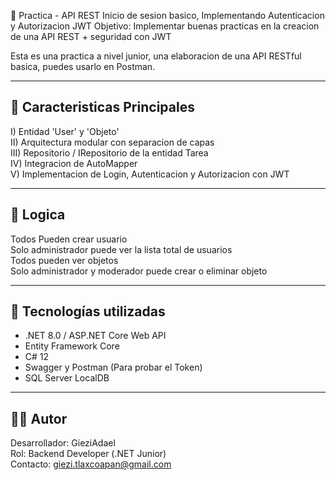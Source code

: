 🧩 Practica - API REST Inicio de sesion basico, Implementando Autenticacion y Autorizacion JWT
Objetivo: Implementar buenas practicas en la creacion de una API REST + seguridad con JWT

Esta es una practica a nivel junior, una elaboracion de una API RESTful basica, puedes usarlo en Postman.

------------------------------------------------------------
🚀 Caracteristicas Principales
------------------------------------------------------------
I) Entidad 'User' y 'Objeto' <br>
II) Arquitectura modular con separacion de capas <br>
III) Repositorio / IRepositorio de la entidad Tarea <br>
IV) Integracion de AutoMapper <br>
V) Implementacion de Login, Autenticacion y Autorizacion con JWT <br>

------------------------------------------------------------
🧰 Logica
------------------------------------------------------------
Todos Pueden crear usuario <br>
Solo administrador puede ver la lista total de usuarios <br>
Todos pueden ver objetos <br>
Solo administrador y moderador puede crear o eliminar objeto <br>

------------------------------------------------------------
🧰 Tecnologías utilizadas
------------------------------------------------------------
- .NET 8.0 / ASP.NET Core Web API <br>
- Entity Framework Core <br>
- C# 12 <br>
- Swagger y Postman (Para probar el Token) <br>
- SQL Server LocalDB <br>

------------------------------------------------------------
🧑‍💻 Autor
------------------------------------------------------------
Desarrollador: GieziAdael <br>
Rol: Backend Developer (.NET Junior) <br>
Contacto: giezi.tlaxcoapan@gmail.com <br>


